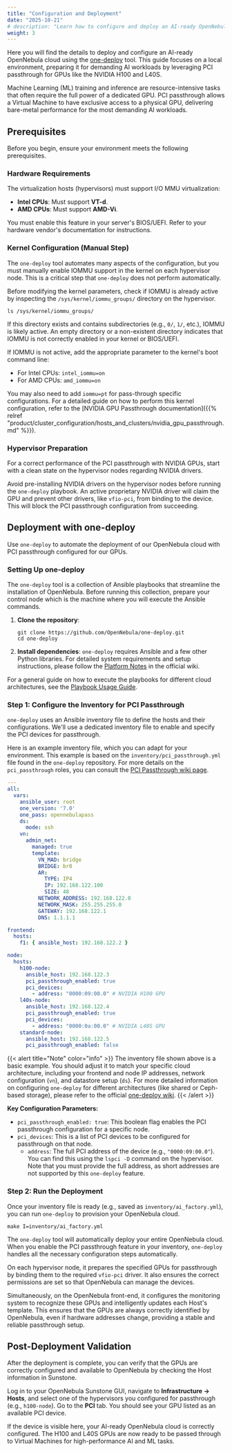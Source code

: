 ```yaml
---
title: "Configuration and Deployment"
date: "2025-10-21"
# description: "Learn how to configure and deploy an AI-ready OpenNebula cloud with PCI passthrough for GPUs using one-deploy."
weight: 3
---
```


Here you will find the details to deploy and configure an AI-ready OpenNebula cloud using the [one-deploy](https://github.com/OpenNebula/one-deploy) tool. This guide focuses on a local environment, preparing it for demanding AI workloads by leveraging PCI passthrough for GPUs like the NVIDIA H100 and L40S.

Machine Learning (ML) training and inference are resource-intensive tasks that often require the full power of a dedicated GPU. PCI passthrough allows a Virtual Machine to have exclusive access to a physical GPU, delivering bare-metal performance for the most demanding AI workloads.

## Prerequisites

Before you begin, ensure your environment meets the following prerequisites.

### Hardware Requirements

The virtualization hosts (hypervisors) must support I/O MMU virtualization:
*   **Intel CPUs**: Must support **VT-d**.
*   **AMD CPUs**: Must support **AMD-Vi**.

You must enable this feature in your server's BIOS/UEFI. Refer to your hardware vendor's documentation for instructions.

### Kernel Configuration (Manual Step)

The `one-deploy` tool automates many aspects of the configuration, but you must manually enable IOMMU support in the kernel on each hypervisor node. This is a critical step that `one-deploy` does not perform automatically.

Before modifying the kernel parameters, check if IOMMU is already active by inspecting the `/sys/kernel/iommu_groups/` directory on the hypervisor.

```shell
ls /sys/kernel/iommu_groups/
```

If this directory exists and contains subdirectories (e.g., `0/`, `1/`, etc.), IOMMU is likely active. An empty directory or a non-existent directory indicates that IOMMU is not correctly enabled in your kernel or BIOS/UEFI.

If IOMMU is not active, add the appropriate parameter to the kernel's boot command line:

*   For Intel CPUs: `intel_iommu=on`
*   For AMD CPUs: `amd_iommu=on`

You may also need to add `iommu=pt` for pass-through specific configurations. For a detailed guide on how to perform this kernel configuration, refer to the [NVIDIA GPU Passthrough documentation]({{% relref "product/cluster_configuration/hosts_and_clusters/nvidia_gpu_passthrough.md" %}}).

### Hypervisor Preparation

For a correct performance of the PCI passthrough with NVIDIA GPUs, start with a clean state on the hypervisor nodes regarding NVIDIA drivers.

Avoid pre-installing NVIDIA drivers on the hypervisor nodes before running the `one-deploy` playbook. An active proprietary NVIDIA driver will claim the GPU and prevent other drivers, like `vfio-pci`, from binding to the device. This will block the PCI passthrough configuration from succeeding.

## Deployment with one-deploy

Use `one-deploy` to automate the deployment of our OpenNebula cloud with PCI passthrough configured for our GPUs.

### Setting Up one-deploy

The `one-deploy` tool is a collection of Ansible playbooks that streamline the installation of OpenNebula. Before running this collection, prepare your control node which is the machine where you will execute the Ansible commands.

1.  **Clone the repository**:
    ```shell
    git clone https://github.com/OpenNebula/one-deploy.git
    cd one-deploy
    ```
2.  **Install dependencies**:
    `one-deploy` requires Ansible and a few other Python libraries. For detailed system requirements and setup instructions, please follow the [Platform Notes](https://github.com/OpenNebula/one-deploy/wiki/sys_reqs) in the official wiki.

For a general guide on how to execute the playbooks for different cloud architectures, see the [Playbook Usage Guide](https://github.com/OpenNebula/one-deploy/wiki/sys_use).

### Step 1: Configure the Inventory for PCI Passthrough

`one-deploy` uses an Ansible inventory file to define the hosts and their configurations. We'll use a dedicated inventory file to enable and specify the PCI devices for passthrough.

Here is an example inventory file, which you can adapt for your environment. This example is based on the `inventory/pci_passthrough.yml` file found in the `one-deploy` repository. For more details on the `pci_passthrough` roles, you can consult the [PCI Passthrough wiki page](https://github.com/OpenNebula/one-deploy/wiki/pci_passthrough).

```yaml
---
all:
  vars:
    ansible_user: root
    one_version: '7.0'
    one_pass: opennebulapass
    ds:
      mode: ssh
    vn:
      admin_net:
        managed: true
        template:
          VN_MAD: bridge
          BRIDGE: br0
          AR:
            TYPE: IP4
            IP: 192.168.122.100
            SIZE: 48
          NETWORK_ADDRESS: 192.168.122.0
          NETWORK_MASK: 255.255.255.0
          GATEWAY: 192.168.122.1
          DNS: 1.1.1.1

frontend:
  hosts:
    f1: { ansible_host: 192.168.122.2 }

node:
  hosts:
    h100-node:
      ansible_host: 192.168.122.3
      pci_passthrough_enabled: true
      pci_devices:
        - address: "0000:09:00.0" # NVIDIA H100 GPU
    l40s-node:
      ansible_host: 192.168.122.4
      pci_passthrough_enabled: true
      pci_devices:
        - address: "0000:0a:00.0" # NVIDIA L40S GPU
    standard-node:
      ansible_host: 192.168.122.5
      pci_passthrough_enabled: false
```

{{< alert title="Note" color="info" >}}
The inventory file shown above is a basic example. You should adjust it to match your specific cloud architecture, including your frontend and node IP addresses, network configuration (`vn`), and datastore setup (`ds`). For more detailed information on configuring `one-deploy` for different architectures (like shared or Ceph-based storage), please refer to the official [one-deploy wiki](https://github.com/OpenNebula/one-deploy/wiki).
{{< /alert >}}

**Key Configuration Parameters:**

*   `pci_passthrough_enabled: true`: This boolean flag enables the PCI passthrough configuration for a specific node.
*   `pci_devices`: This is a list of PCI devices to be configured for passthrough on that node.
    *   `address`: The full PCI address of the device (e.g., `"0000:09:00.0"`). You can find this using the `lspci -D` command on the hypervisor. Note that you must provide the full address, as short addresses are not supported by this `one-deploy` feature.

### Step 2: Run the Deployment

Once your inventory file is ready (e.g., saved as `inventory/ai_factory.yml`), you can run `one-deploy` to provision your OpenNebula cloud.

```shell
make I=inventory/ai_factory.yml
```

The `one-deploy` tool will automatically deploy your entire OpenNebula cloud. When you enable the PCI passthrough feature in your inventory, `one-deploy` handles all the necessary configuration steps automatically.

On each hypervisor node, it prepares the specified GPUs for passthrough by binding them to the required `vfio-pci` driver. It also ensures the correct permissions are set so that OpenNebula can manage the devices.

Simultaneously, on the OpenNebula front-end, it configures the monitoring system to recognize these GPUs and intelligently updates each Host's template. This ensures that the GPUs are always correctly identified by OpenNebula, even if hardware addresses change, providing a stable and reliable passthrough setup.

## Post-Deployment Validation

After the deployment is complete, you can verify that the GPUs are correctly configured and available to OpenNebula by checking the Host information in Sunstone.

Log in to your OpenNebula Sunstone GUI, navigate to **Infrastructure -> Hosts**, and select one of the hypervisors you configured for passthrough (e.g., `h100-node`). Go to the **PCI** tab. You should see your GPU listed as an available PCI device.

If the device is visible here, your AI-ready OpenNebula cloud is correctly configured. The H100 and L40S GPUs are now ready to be passed through to Virtual Machines for high-performance AI and ML tasks.
